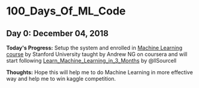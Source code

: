 # 100_Days_Of_ML_Code
## Day 0: December 04, 2018

**Today's Progress:** Setup the system and enrolled in [Machine Learning course](https://www.coursera.org/learn/machine-learning/home/info) by Stanford University taught by Andrew NG on coursera and will start following [Learn_Machine_Learning_in_3_Months](https://github.com/llSourcell/Learn_Machine_Learning_in_3_Months) by @llSourcell

**Thoughts:** Hope this will help me to do Machine Learning in more effective way and help me to win kaggle competition.
